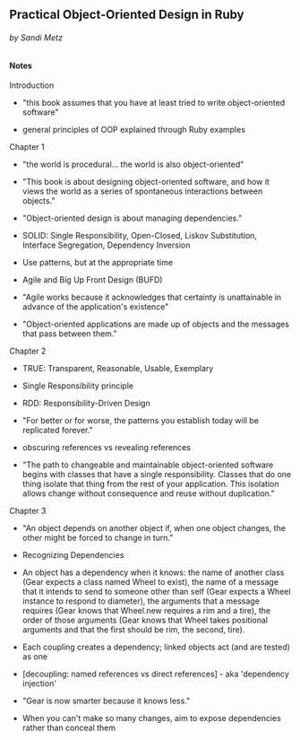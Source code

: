 ## Practical Object-Oriented Design in Ruby
###### by Sandi Metz

#### Notes

Introduction

* "this book assumes that you have at least tried to write object-oriented software"

* general principles of OOP explained through Ruby examples

Chapter 1

* "the world is procedural... the world is also object-oriented"

* "This book is about designing object-oriented software, and how it views the world as a series of spontaneous interactions between objects."

* "Object-oriented design is about managing dependencies."

* SOLID: Single Responsibility, Open-Closed, Liskov Substitution, Interface Segregation, Dependency Inversion

* Use patterns, but at the appropriate time

* Agile and Big Up Front Design (BUFD)

* "Agile works because it acknowledges that certainty is unattainable in advance of the application's existence"

* "Object-oriented applications are made up of objects and the messages that pass between them."

Chapter 2

* TRUE: Transparent, Reasonable, Usable, Exemplary

* Single Responsibility principle

* RDD: Responsibility-Driven Design

* "For better or for worse, the patterns you establish today will be replicated forever."

* obscuring references vs revealing references

* "The path to changeable and maintainable object-oriented software begins with classes that have a single responsibility. Classes that do one thing isolate that thing from the rest of your application. This isolation allows change without consequence and reuse without duplication."

Chapter 3

* "An object depends on another object if, when one object changes, the other might be forced to change in turn."

* Recognizing Dependencies

* An object has a dependency when it knows: the name of another class (Gear expects a class named Wheel to exist), the name of a message that it intends to send to someone other than self (Gear expects a Wheel instance to respond to diameter), the arguments that a message requires (Gear knows that Wheel.new requires a rim and a tire), the order of those arguments (Gear knows that Wheel takes positional arguments and that the first should be rim, the second, tire).

* Each coupling creates a dependency; linked objects act (and are tested) as one

* [decoupling: named references vs direct references] - aka 'dependency injection'

* "Gear is now smarter because it knows less."

* When you can't make so many changes, aim to expose dependencies rather than conceal them
